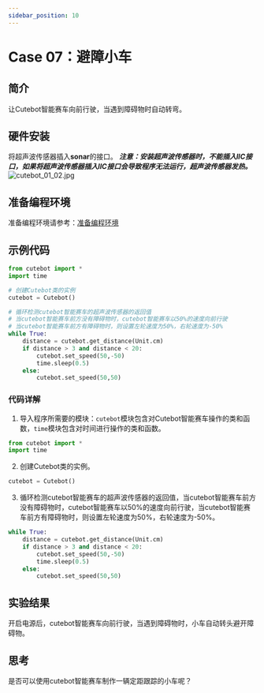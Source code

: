 ```yaml
---
sidebar_position: 10
---
```


# Case 07：避障小车

## 简介
让Cutebot智能赛车向前行驶，当遇到障碍物时自动转弯。
## 硬件安装
将超声波传感器插入**sonar**的接口。
**_注意：安装超声波传感器时，不能插入IIC接口，如果将超声波传感器插入IIC接口会导致程序无法运行，超声波传感器发热。_**
![cutebot_01_02.jpg](https://cdn.nlark.com/yuque/0/2022/jpeg/12684684/1655258562310-73773cac-8981-40e2-aa47-34cff0a2327c.jpeg#clientId=u3b01b621-8dba-4&crop=0&crop=0&crop=1&crop=1&from=ui&id=ufd839cc3&margin=%5Bobject%20Object%5D&name=cutebot_01_02.jpg&originHeight=600&originWidth=600&originalType=binary&ratio=1&rotation=0&showTitle=false&size=149116&status=done&style=none&taskId=u59db3aa4-bfb1-4e78-bb96-19ebf871d92&title=)
## 准备编程环境
准备编程环境请参考：[准备编程环境](https://www.yuque.com/elecfreaks-learn/picoed/gccnpl)
## 示例代码
```python
from cutebot import *
import time

# 创建Cutebot类的实例
cutebot = Cutebot()

# 循环检测cutebot智能赛车的超声波传感器的返回值
# 当cutebot智能赛车前方没有障碍物时，cutebot智能赛车以50%的速度向前行驶
# 当cutebot智能赛车前方有障碍物时，则设置左轮速度为50%，右轮速度为-50%
while True:
    distance = cutebot.get_distance(Unit.cm)
    if distance > 3 and distance < 20:
        cutebot.set_speed(50,-50)
        time.sleep(0.5)
    else:
        cutebot.set_speed(50,50)
```
### 代码详解

1. 导入程序所需要的模块：`cutebot`模块包含对Cutebot智能赛车操作的类和函数，`time`模块包含对时间进行操作的类和函数。
```python
from cutebot import *
import time
```

2. 创建Cutebot类的实例。
```python
cutebot = Cutebot()
```

3. 循环检测cutebot智能赛车的超声波传感器的返回值，当cutebot智能赛车前方没有障碍物时，cutebot智能赛车以50%的速度向前行驶，当cutebot智能赛车前方有障碍物时，则设置左轮速度为50%，右轮速度为-50%。
```python
while True:
    distance = cutebot.get_distance(Unit.cm)
    if distance > 3 and distance < 20:
        cutebot.set_speed(50,-50)
        time.sleep(0.5)
    else:
        cutebot.set_speed(50,50)
```
## 实验结果
开启电源后，cutebot智能赛车向前行驶，当遇到障碍物时，小车自动转头避开障碍物。
## 思考
是否可以使用cutebot智能赛车制作一辆定距跟踪的小车呢？

